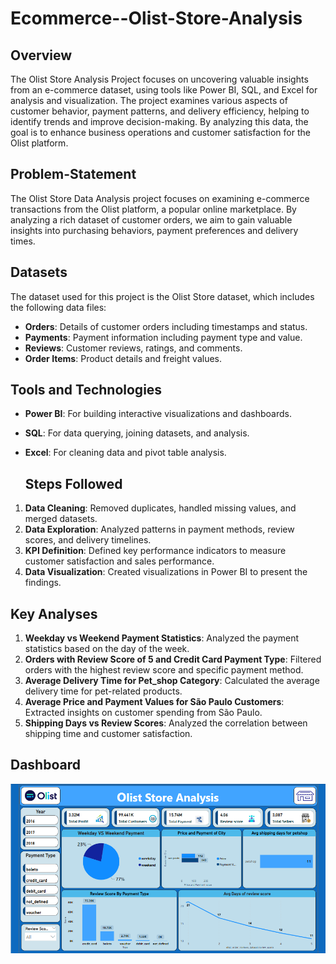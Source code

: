 # Ecommerce--Olist-Store-Analysis
## Overview

The Olist Store Analysis Project focuses on uncovering valuable insights from an e-commerce dataset, using tools like Power BI, SQL, and Excel for analysis and visualization. The project examines various aspects of customer behavior, payment patterns, and delivery efficiency, helping to identify trends and improve decision-making. By analyzing this data, the goal is to enhance business operations and customer satisfaction for the Olist platform.

## Problem-Statement

The Olist Store Data Analysis project focuses on examining e-commerce transactions from the Olist platform, a popular online marketplace. By analyzing a rich dataset of customer orders, we aim to gain valuable insights into purchasing behaviors, payment preferences and delivery times.

## Datasets
The dataset used for this project is the Olist Store dataset, which includes the following data files:
- **Orders**: Details of customer orders including timestamps and status.
- **Payments**: Payment information including payment type and value.
- **Reviews**: Customer reviews, ratings, and comments.
- **Order Items**: Product details and freight values.



 
## Tools and Technologies
- **Power BI**: For building interactive visualizations and dashboards.
- **SQL**: For data querying, joining datasets, and analysis.
- **Excel**: For cleaning data and pivot table analysis.

  ## Steps Followed
1. **Data Cleaning**: Removed duplicates, handled missing values, and merged datasets.
2. **Data Exploration**: Analyzed patterns in payment methods, review scores, and delivery timelines.
3. **KPI Definition**: Defined key performance indicators to measure customer satisfaction and sales performance.
4. **Data Visualization**: Created visualizations in Power BI to present the findings.

## Key Analyses
1. **Weekday vs Weekend Payment Statistics**: Analyzed the payment statistics based on the day of the week.
2. **Orders with Review Score of 5 and Credit Card Payment Type**: Filtered orders with the highest review score and specific payment method.
3. **Average Delivery Time for Pet_shop Category**: Calculated the average delivery time for pet-related products.
4. **Average Price and Payment Values for São Paulo Customers**: Extracted insights on customer spending from São Paulo.
5. **Shipping Days vs Review Scores**: Analyzed the correlation between shipping time and customer satisfaction.


## Dashboard

![dashboard](dashboard.png)
